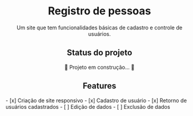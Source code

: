 <h1 align="center">Registro de pessoas</h1>
<p align="center">Um site que tem funcionalidades básicas de cadastro e controle de usuários.</p>

<h2 align="center">Status do projeto</h2>
<p align="center">🚧 Projeto em construção... 🚧</p>

<h2 align="center">Features</h2>
- [x] Criação de site responsivo
- [x] Cadastro de usuário
- [x] Retorno de usuários cadastrados
- [ ] Edição de dados
- [ ] Exclusão de dados

